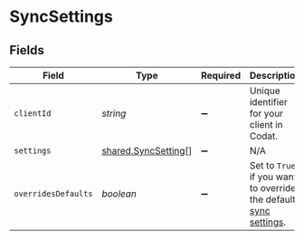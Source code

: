 # SyncSettings


## Fields

| Field                                                                                                                           | Type                                                                                                                            | Required                                                                                                                        | Description                                                                                                                     |
| ------------------------------------------------------------------------------------------------------------------------------- | ------------------------------------------------------------------------------------------------------------------------------- | ------------------------------------------------------------------------------------------------------------------------------- | ------------------------------------------------------------------------------------------------------------------------------- |
| `clientId`                                                                                                                      | *string*                                                                                                                        | :heavy_minus_sign:                                                                                                              | Unique identifier for your client in Codat.                                                                                     |
| `settings`                                                                                                                      | [shared.SyncSetting](../../../sdk/models/shared/syncsetting.md)[]                                                               | :heavy_minus_sign:                                                                                                              | N/A                                                                                                                             |
| `overridesDefaults`                                                                                                             | *boolean*                                                                                                                       | :heavy_minus_sign:                                                                                                              | Set to `True` if you want to override the default [sync settings](https://docs.codat.io/knowledge-base/advanced-sync-settings). |